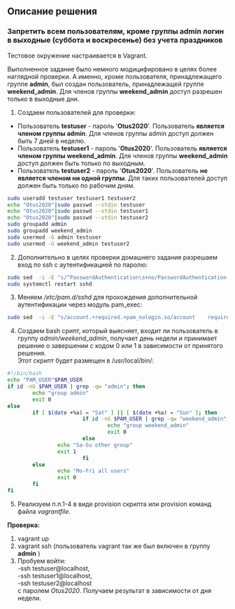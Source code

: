 ## Описание решения
### Запретить всем пользователям, кроме группы admin логин в выходные (суббота и воскресенье) без учета праздников
Тестовое окружение настраивается в Vagrant.  
  
Выполненное задание было немного модицифировано в целях более наглядной проверки. А именно, кроме пользователя, принадлежащего группе __admin__, был создан пользователь, принадлежащей группе __weekend_admin__. Для членов группы __weekend_admin__ доступ разрешен только в выходные дни.
1. Создаем пользователей для проверки:  
- Пользователь __testuser__ - пароль '__Otus2020__'. Пользователь __является членом группы admin__. Для членов группы admin доступ должен быть 7 дней в неделю.  
- Пользователь __testuser1__ - пароль '__Otus2020__'. Пользователь  __является членом группы weekend_admin__. Для членов группы __weekend_admin__ доступ должен быть только по выходным.  
- Пользователь __testuser2__ - пароль '__Otus2020__'. Пользователь  __не является членом ни одной группы__. Для таких пользователей доступ должен быть только по рабочим дням.
```bash
sudo useradd testuser testuser1 testuser2
echo "Otus2020"|sudo passwd --stdin testuser
echo "Otus2020"|sudo passwd --stdin testuser1
echo "Otus2020"|sudo passwd --stdin testuser2
sudo groupadd admin
sudo groupadd weekend_admin
sudo usermod -G admin testuser
sudo usermod -G weekend_admin testuser2
```
2. Дополнительно в целях проверки домашнего задания разрешаем вход по ssh с аутентификацией по паролю:
```sh
sudo sed  -i -E "s/^PasswordAuthentication\s+no/PasswordAuthentication yes/" /etc/ssh/sshd_config
sudo systemctl restart sshd
```
3. Меняем _/etc/pam.d/sshd_ для прохождения дополнительной аутентификации через модуль pam_exec:
```sh
sudo sed  -i -E "s/account.+required.+pam_nologin.so/account    required     pam_nologin.so\naccount    required    pam_exec.so    \/usr\/local\/bin\/is-admin.sh/" /etc/pam.d/sshd
```
4. Создаем bash срипт, который выясняет, входит ли пользователь в группу _admin/weekend_admin_, получает день недели и принимает решение о завершении с кодом 0 или 1 в зависимости от принятого решения.  
Этот скрипт будет размещен в /usr/local/bin/:
```sh
#!/bin/bash
echo "PAM_USER"$PAM_USER
if id -nG $PAM_USER | grep -qw "admin"; then
        echo "group admin"
        exit 0
else
        if [ $(date +%a) = "Sat" ] || [ $(date +%a) = "Sun" ]; then
                        if id -nG $PAM_USER | grep -qw "weekend_admin"; then
                                echo "group weekend_admin"
                                exit 0
                        else
                echo "Sa-Su other group"
                exit 1
                        fi
        else
                echo "Mo-Fri all users"
                exit 0
        fi
fi
```
5. Реализуем п.п.1-4 в виде provision скрипта или provision команд файла _vagrantfile_.

__Проверка:__
1. vagrant up
2. vagrant ssh (пользователь vagrant так же был включен в группу __admin__ )
3. Пробуем войти:  
-ssh testuser@localhost,  
-ssh testuser1@localhost,  
-ssh testuser2@localhost  
с паролем _Otus2020_. 
Получаем результат в зависимости от дня недели.
